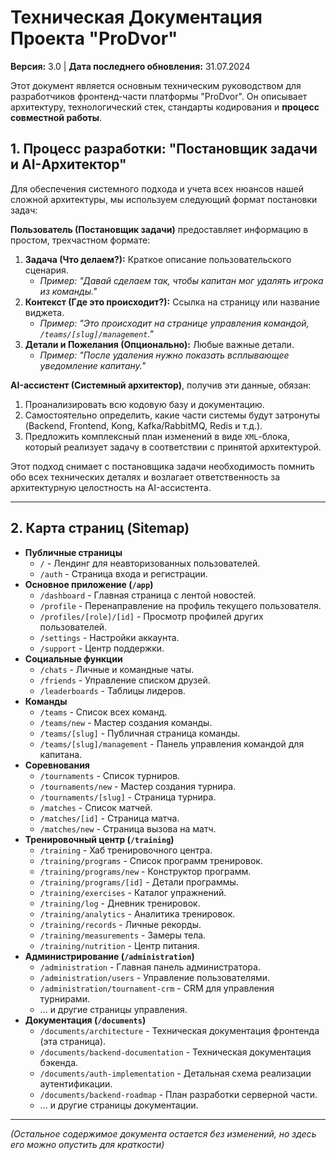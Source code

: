 # Техническая Документация Проекта "ProDvor"

**Версия:** 3.0 | **Дата последнего обновления:** 31.07.2024

Этот документ является основным техническим руководством для разработчиков фронтенд-части платформы "ProDvor". Он описывает архитектуру, технологический стек, стандарты кодирования и **процесс совместной работы**.

## 1. Процесс разработки: "Постановщик задачи и AI-Архитектор"

Для обеспечения системного подхода и учета всех нюансов нашей сложной архитектуры, мы используем следующий формат постановки задач:

**Пользователь (Постановщик задачи)** предоставляет информацию в простом, трехчастном формате:

1.  **Задача (Что делаем?):** Краткое описание пользовательского сценария.
    - _Пример: "Давай сделаем так, чтобы капитан мог удалять игрока из команды."_
2.  **Контекст (Где это происходит?):** Ссылка на страницу или название виджета.
    - _Пример: "Это происходит на странице управления командой, `/teams/[slug]/management`."_
3.  **Детали и Пожелания (Опционально):** Любые важные детали.
    - _Пример: "После удаления нужно показать всплывающее уведомление капитану."_

**AI-ассистент (Системный архитектор)**, получив эти данные, обязан:

1.  Проанализировать всю кодовую базу и документацию.
2.  Самостоятельно определить, какие части системы будут затронуты (Backend, Frontend, Kong, Kafka/RabbitMQ, Redis и т.д.).
3.  Предложить комплексный план изменений в виде `XML`-блока, который реализует задачу в соответствии с принятой архитектурой.

Этот подход снимает с постановщика задачи необходимость помнить обо всех технических деталях и возлагает ответственность за архитектурную целостность на AI-ассистента.

---

## 2. Карта страниц (Sitemap)

- **Публичные страницы**
  - `/` - Лендинг для неавторизованных пользователей.
  - `/auth` - Страница входа и регистрации.
- **Основное приложение (`/app`)**
  - `/dashboard` - Главная страница с лентой новостей.
  - `/profile` - Перенаправление на профиль текущего пользователя.
  - `/profiles/[role]/[id]` - Просмотр профилей других пользователей.
  - `/settings` - Настройки аккаунта.
  - `/support` - Центр поддержки.
- **Социальные функции**
  - `/chats` - Личные и командные чаты.
  - `/friends` - Управление списком друзей.
  - `/leaderboards` - Таблицы лидеров.
- **Команды**
  - `/teams` - Список всех команд.
  - `/teams/new` - Мастер создания команды.
  - `/teams/[slug]` - Публичная страница команды.
  - `/teams/[slug]/management` - Панель управления командой для капитана.
- **Соревнования**
  - `/tournaments` - Список турниров.
  - `/tournaments/new` - Мастер создания турнира.
  - `/tournaments/[slug]` - Страница турнира.
  - `/matches` - Список матчей.
  - `/matches/[id]` - Страница матча.
  - `/matches/new` - Страница вызова на матч.
- **Тренировочный центр (`/training`)**
  - `/training` - Хаб тренировочного центра.
  - `/training/programs` - Список программ тренировок.
  - `/training/programs/new` - Конструктор программ.
  - `/training/programs/[id]` - Детали программы.
  - `/training/exercises` - Каталог упражнений.
  - `/training/log` - Дневник тренировок.
  - `/training/analytics` - Аналитика тренировок.
  - `/training/records` - Личные рекорды.
  - `/training/measurements` - Замеры тела.
  - `/training/nutrition` - Центр питания.
- **Администрирование (`/administration`)**
  - `/administration` - Главная панель администратора.
  - `/administration/users` - Управление пользователями.
  - `/administration/tournament-crm` - CRM для управления турнирами.
  - ... и другие страницы управления.
- **Документация (`/documents`)**
  - `/documents/architecture` - Техническая документация фронтенда (эта страница).
  - `/documents/backend-documentation` - Техническая документация бэкенда.
  - `/documents/auth-implementation` - Детальная схема реализации аутентификации.
  - `/documents/backend-roadmap` - План разработки серверной части.
  - ... и другие страницы документации.

---

_(Остальное содержимое документа остается без изменений, но здесь его можно опустить для краткости)_
